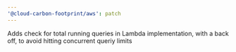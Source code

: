```yaml
---
'@cloud-carbon-footprint/aws': patch
---
```


Adds check for total running queries in Lambda implementation, with a back off, to avoid hitting concurrent queriy limits
